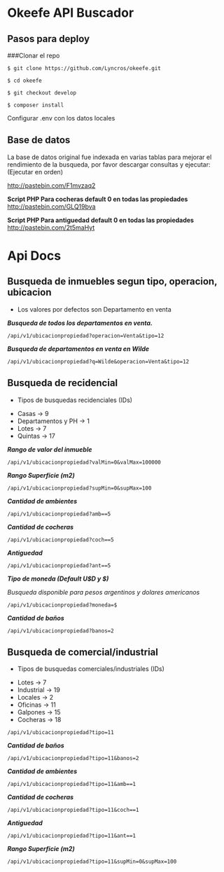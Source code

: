 # Okeefe API Buscador

## Pasos para deploy

###Clonar el repo

`$ git clone https://github.com/Lyncros/okeefe.git`

`$ cd okeefe`

`$ git checkout develop`

`$ composer install`

Configurar .env con los datos locales

## Base de datos

La base de datos original fue indexada en varias tablas para mejorar el rendimiento de la busqueda,
por favor descargar consultas y ejecutar: (Ejecutar en orden)

http://pastebin.com/F1mvzaq2

**Script PHP Para cocheras default 0 en todas las propiedades**
http://pastebin.com/GLQ19bva

**Script PHP Para antiguedad default 0 en todas las propiedades**
http://pastebin.com/2t5maHyt


# Api Docs

## Busqueda de inmuebles segun tipo, operacion, ubicacion

- Los valores por defectos son Departamento en venta

***Busqueda de todos los departamentos en venta.***

`/api/v1/ubicacionpropiedad?operacion=Venta&tipo=12`

***Busqueda de departamentos en venta en Wilde***

`/api/v1/ubicacionpropiedad?q=Wilde&operacion=Venta&tipo=12`

## Busqueda de recidencial

* Tipos de busquedas recidenciales (IDs)

- Casas -> 9
- Departamentos y PH -> 1
- Lotes -> 7
- Quintas -> 17

***Rango de valor del inmueble***

`/api/v1/ubicacionpropiedad?valMin=0&valMax=100000`

***Rango Superficie (m2)***

`/api/v1/ubicacionpropiedad?supMin=0&supMax=100`

***Cantidad de ambientes***

`/api/v1/ubicacionpropiedad?amb==5`

***Cantidad de cocheras***

`/api/v1/ubicacionpropiedad?coch==5`

***Antiguedad***

`/api/v1/ubicacionpropiedad?ant==5`

***Tipo de moneda (Default U$D y $)***

*Busqueda disponible para pesos argentinos y dolares americanos*

`/api/v1/ubicacionpropiedad?moneda=$`

***Cantidad de baños***

`/api/v1/ubicacionpropiedad?banos=2`

## Busqueda de comercial/industrial

* Tipos de busquedas comerciales/industriales (IDs)

- Lotes -> 7
- Industrial -> 19
- Locales -> 2
- Oficinas -> 11
- Galpones -> 15
- Cocheras -> 18

`/api/v1/ubicacionpropiedad?tipo=11`

***Cantidad de baños***

`/api/v1/ubicacionpropiedad?tipo=11&banos=2`

***Cantidad de ambientes***

`/api/v1/ubicacionpropiedad?tipo=11&amb==1`

***Cantidad de cocheras***

`/api/v1/ubicacionpropiedad?tipo=11&coch==1`

***Antiguedad***

`/api/v1/ubicacionpropiedad?tipo=11&ant==1`

***Rango Superficie (m2)***

`/api/v1/ubicacionpropiedad?tipo=11&supMin=0&supMax=100`




